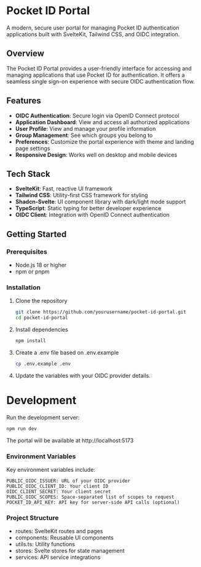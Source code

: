 # Pocket ID Portal

A modern, secure user portal for managing Pocket ID authentication applications built with SvelteKit, Tailwind CSS, and OIDC integration.

## Overview

The Pocket ID Portal provides a user-friendly interface for accessing and managing applications that use Pocket ID for authentication. It offers a seamless single sign-on experience with secure OIDC authentication flow.

## Features

- **OIDC Authentication**: Secure login via OpenID Connect protocol
- **Application Dashboard**: View and access all authorized applications
- **User Profile**: View and manage your profile information
- **Group Management**: See which groups you belong to
- **Preferences**: Customize the portal experience with theme and landing page settings
- **Responsive Design**: Works well on desktop and mobile devices

## Tech Stack

- **SvelteKit**: Fast, reactive UI framework
- **Tailwind CSS**: Utility-first CSS framework for styling
- **Shadcn-Svelte**: UI component library with dark/light mode support
- **TypeScript**: Static typing for better developer experience
- **OIDC Client**: Integration with OpenID Connect authentication

## Getting Started

### Prerequisites

- Node.js 18 or higher
- npm or pnpm

### Installation

1. Clone the repository

   ```bash
   git clone https://github.com/yourusername/pocket-id-portal.git
   cd pocket-id-portal
   ```

2. Install dependencies

   ```bash
   npm install
   ```

3. Create a .env file based on .env.example

   ```bash
   cp .env.example .env
   ```

4. Update the variables with your OIDC provider details.

# Development

Run the development server:

```bash
npm run dev
```

The portal will be available at http://localhost:5173

### Environment Variables

Key environment variables include:

```env
PUBLIC_OIDC_ISSUER: URL of your OIDC provider
PUBLIC_OIDC_CLIENT_ID: Your client ID
OIDC_CLIENT_SECRET: Your client secret
PUBLIC_OIDC_SCOPES: Space-separated list of scopes to request
POCKET_ID_API_KEY: API key for server-side API calls (optional)
```

### Project Structure

- routes: SvelteKit routes and pages
- components: Reusable UI components
- utils.ts: Utility functions
- stores: Svelte stores for state management
- services: API service integrations

